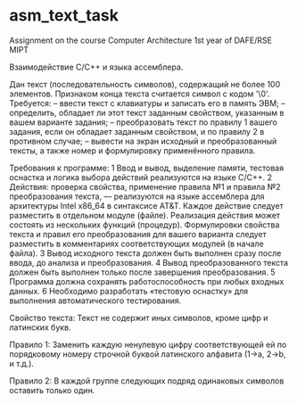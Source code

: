# asm_text_task
Assignment on the course Computer Architecture 1st year of DAFE/RSE MIPT

Взаимодействие C/C++ и языка ассемблера.

Дан текст (последовательность символов), содержащий не более 100 элементов. Признаком конца текста считается символ с кодом '\0'. Требуется:
    – ввести текст с клавиатуры и записать его в память ЭВМ;
    – определить, обладает ли этот текст заданным свойством, указанным в вашем варианте задания;
    – преобразовать текст по правилу 1 вашего задания, если он обладает заданным свойством, и по правилу 2 в противном случае;
    – вывести на экран исходный и преобразованный тексты, а также номер и формулировку применённого правила.

Требования к программе:
    1 Ввод и вывод, выделение памяти, тестовая оснастка и логика выбора действий реализуются на языке C/C++.
    2 Действия: проверка свойства, применение правила №1 и правила №2 преобразования текста, –– реализуются на языке ассемблера        для архитектуры Intel x86_64 в синтаксисе AT&T. Каждое действие следует разместить в отдельном модуле (файле). Реализация       действия может состоять из нескольких функций (процедур). Формулировки свойства текста и правил его преобразования для вашего варианта следует разместить в комментариях соответствующих модулей (в начале файла).
    3 Вывод исходного текста должен быть выполнен сразу после ввода, до анализа и преобразования.
    4 Вывод преобразованного текста должен быть выполнен только после завершения преобразования.
    5 Программа должна сохранять работоспособность при любых входных данных.
    6 Необходимо разработать «тестовую оснастку» для выполнения автоматического тестирования.

Свойство текста:
        Текст не содержит иных символов, кроме цифр и латинских букв.

Правило 1:
Заменить каждую ненулевую цифру соответствующей ей по порядковому номеру строчной буквой латинского алфавита (1->a, 2->b, и т.д.).

Правило 2:
В каждой группе следующих подряд одинаковых символов оставить только один.